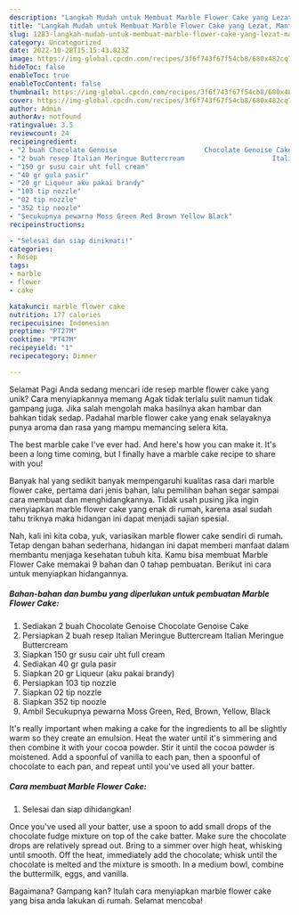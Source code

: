 ```yaml
---
description: "Langkah Mudah untuk Membuat Marble Flower Cake yang Lezat, Mantap"
title: "Langkah Mudah untuk Membuat Marble Flower Cake yang Lezat, Mantap"
slug: 1283-langkah-mudah-untuk-membuat-marble-flower-cake-yang-lezat-mantap
category: Uncategorized
date: 2022-10-28T15:15:43.823Z
image: https://img-global.cpcdn.com/recipes/3f6f743f67f54cb8/680x482cq70/marble-flower-cake-foto-resep-utama.jpg
hideToc: false
enableToc: true
enableTocContent: false
thumbnail: https://img-global.cpcdn.com/recipes/3f6f743f67f54cb8/680x482cq70/marble-flower-cake-foto-resep-utama.jpg
cover: https://img-global.cpcdn.com/recipes/3f6f743f67f54cb8/680x482cq70/marble-flower-cake-foto-resep-utama.jpg
author: Admin
authorAv: notfound
ratingvalue: 3.5
reviewcount: 24
recipeingredient:
- "2 buah Chocolate Genoise                      Chocolate Genoise Cake"
- "2 buah resep Italian Meringue Buttercream                      Italian Meringue Buttercream"
- "150 gr susu cair uht full cream"
- "40 gr gula pasir"
- "20 gr Liqueur aku pakai brandy"
- "103 tip nozzle"
- "02 tip nozzle"
- "352 tip noozle"
- "Secukupnya pewarna Moss Green Red Brown Yellow Black"
recipeinstructions:

- "Selesai dan siap dinikmati!"
categories:
- Resep
tags:
- marble
- flower
- cake

katakunci: marble flower cake 
nutrition: 177 calories
recipecuisine: Indonesian
preptime: "PT27M"
cooktime: "PT47M"
recipeyield: "1"
recipecategory: Dinner

---
```



Selamat Pagi Anda sedang mencari ide resep marble flower cake yang unik? Cara menyiapkannya memang Agak tidak terlalu sulit namun tidak gampang juga. Jika salah mengolah maka hasilnya akan hambar dan bahkan tidak sedap. Padahal marble flower cake yang enak selayaknya punya aroma dan rasa yang mampu memancing selera kita.


The best marble cake I&#39;ve ever had. And here&#39;s how you can make it. It&#39;s been a long time coming, but I finally have a marble cake recipe to share with you!

Banyak hal yang sedikit banyak mempengaruhi kualitas rasa dari marble flower cake, pertama dari jenis bahan, lalu pemilihan bahan segar sampai cara membuat dan menghidangkannya. Tidak usah pusing jika ingin menyiapkan marble flower cake yang enak di rumah, karena asal sudah tahu triknya maka hidangan ini dapat menjadi sajian spesial.


Nah, kali ini kita coba, yuk, variasikan marble flower cake sendiri di rumah. Tetap dengan bahan sederhana, hidangan ini dapat memberi manfaat dalam membantu menjaga kesehatan tubuh kita. Kamu bisa membuat Marble Flower Cake memakai 9 bahan dan 0 tahap pembuatan. Berikut ini cara untuk menyiapkan hidangannya.

<!--inarticleads1-->

##### Bahan-bahan dan bumbu yang diperlukan untuk pembuatan Marble Flower Cake:

1. Sediakan 2 buah Chocolate Genoise                      Chocolate Genoise Cake
1. Persiapkan 2 buah resep Italian Meringue Buttercream                      Italian Meringue Buttercream
1. Siapkan 150 gr susu cair uht full cream
1. Sediakan 40 gr gula pasir
1. Siapkan 20 gr Liqueur (aku pakai brandy)
1. Persiapkan 103 tip nozzle
1. Siapkan 02 tip nozzle
1. Siapkan 352 tip noozle
1. Ambil Secukupnya pewarna Moss Green, Red, Brown, Yellow, Black


It&#39;s really important when making a cake for the ingredients to all be slightly warm so they create an emulsion. Heat the water until it&#39;s simmering and then combine it with your cocoa powder. Stir it until the cocoa powder is moistened. Add a spoonful of vanilla to each pan, then a spoonful of chocolate to each pan, and repeat until you&#39;ve used all your batter. 

<!--inarticleads2-->

##### Cara membuat Marble Flower Cake:


1. Selesai dan siap dihidangkan!

Once you&#39;ve used all your batter, use a spoon to add small drops of the chocolate fudge mixture on top of the cake batter. Make sure the chocolate drops are relatively spread out. Bring to a simmer over high heat, whisking until smooth. Off the heat, immediately add the chocolate; whisk until the chocolate is melted and the mixture is smooth. In a medium bowl, combine the buttermilk, eggs, and vanilla. 

Bagaimana? Gampang kan? Itulah cara menyiapkan marble flower cake yang bisa anda lakukan di rumah. Selamat mencoba!
